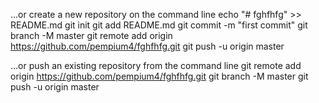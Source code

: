 …or create a new repository on the command line
echo "# fghfhfg" >> README.md
git init
git add README.md
git commit -m "first commit"
git branch -M master
git remote add origin https://github.com/pempium4/fghfhfg.git
git push -u origin master
                
…or push an existing repository from the command line
git remote add origin https://github.com/pempium4/fghfhfg.git
git branch -M master
git push -u origin master
